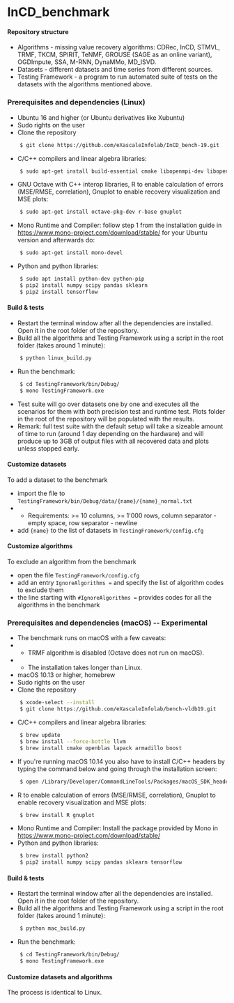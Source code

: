 # InCD_benchmark

#### Repository structure
- Algorithms - missing value recovery algorithms: CDRec, InCD, STMVL, TRMF, TKCM, SPIRIT, TeNMF, GROUSE (SAGE as an online variant), OGDImpute, SSA, M-RNN, DynaMMo, MD_ISVD.
- Datasets - different datasets and time series from different sources.
- Testing Framework - a program to run automated suite of tests on the datasets with the algorithms mentioned above.

### Prerequisites and dependencies (Linux)

- Ubuntu 16 and higher (or Ubuntu derivatives like Xubuntu)
- Sudo rights on the user
- Clone the repository
```bash
    $ git clone https://github.com/eXascaleInfolab/InCD_bench-19.git
```
- C/C++ compilers and linear algebra libraries:
```bash
    $ sudo apt-get install build-essential cmake libopenmpi-dev libopenblas-dev liblapack-dev libarmadillo-dev libmlpack-dev
```
- GNU Octave with C++ interop libraries, R to enable calculation of errors (MSE/RMSE, correlation), Gnuplot to enable recovery visualization and MSE plots:
```bash
    $ sudo apt-get install octave-pkg-dev r-base gnuplot
```
- Mono Runtime and Compiler: follow step 1 from the installation guide in https://www.mono-project.com/download/stable/ for your Ubuntu version and afterwards do:
```bash
    $ sudo apt-get install mono-devel
```
- Python and python libraries:
```bash
    $ sudo apt install python-dev python-pip
    $ pip2 install numpy scipy pandas sklearn
    $ pip2 install tensorflow
```

#### Build & tests

- Restart the terminal window after all the dependencies are installed. Open it in the root folder of the repository.
- Build all the algorithms and Testing Framework using a script in the root folder (takes around 1 minute):
```bash
    $ python linux_build.py
```
- Run the benchmark:
```bash
    $ cd TestingFramework/bin/Debug/
    $ mono TestingFramework.exe
```
- Test suite will go over datasets one by one and executes all the scenarios for them with both precision test and runtime test. Plots folder in the root of the repository will be populated with the results.
- Remark: full test suite with the default setup will take a sizeable amount of time to run (around 1 day depending on the hardware) and will produce up to 3GB of output files with all recovered data and plots unless stopped early.

#### Customize datasets

To add a dataset to the benchmark
- import the file to `TestingFramework/bin/Debug/data/{name}/{name}_normal.txt`
- - Requirements: >= 10 columns, >= 1'000 rows, column separator - empty space, row separator - newline
- add `{name}` to the list of datasets in `TestingFramework/config.cfg`

#### Customize algorithms

To exclude an algorithm from the benchmark
- open the file `TestingFramework/config.cfg`
- add an entry `IgnoreAlgorithms =` and specify the list of algorithm codes to exclude them
- the line starting with `#IgnoreAlgorithms =` provides codes for all the algorithms in the benchmark


### Prerequisites and dependencies (macOS) -- Experimental

- The benchmark runs on macOS with a few caveats:
- - TRMF algorithm is disabled  (Octave does not run on macOS).
- - The installation takes longer than Linux.
- macOS 10.13 or higher, homebrew
- Sudo rights on the user
- Clone the repository
```bash
    $ xcode-select --install
    $ git clone https://github.com/eXascaleInfolab/bench-vldb19.git
```
- C/C++ compilers and linear algebra libraries:
```bash
    $ brew update
    $ brew install --force-bottle llvm
    $ brew install cmake openblas lapack armadillo boost
```
- If you're running macOS 10.14 you also have to install C/C++ headers by typing the command below and going through the installation screen:
```bash
    $ open /Library/Developer/CommandLineTools/Packages/macOS_SDK_headers_for_macOS_10.14.pkg
```
- R to enable calculation of errors (MSE/RMSE, correlation), Gnuplot to enable recovery visualization and MSE plots:
```bash
    $ brew install R gnuplot
```
- Mono Runtime and Compiler: Install the package provided by Mono in https://www.mono-project.com/download/stable/
- Python and python libraries:
```bash
    $ brew install python2
    $ pip2 install numpy scipy pandas sklearn tensorflow
```

#### Build & tests

- Restart the terminal window after all the dependencies are installed. Open it in the root folder of the repository.
- Build all the algorithms and Testing Framework using a script in the root folder (takes around 1 minute):
```bash
    $ python mac_build.py
```
- Run the benchmark:
```bash
    $ cd TestingFramework/bin/Debug/
    $ mono TestingFramework.exe
```

#### Customize datasets and algorithms

The process is identical to Linux.
